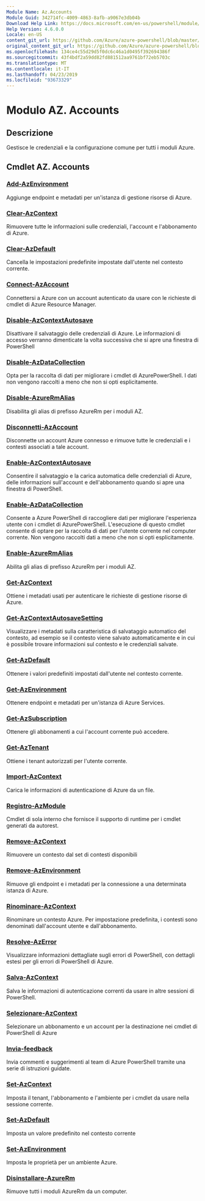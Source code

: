 ```yaml
---
Module Name: Az.Accounts
Module Guid: 342714fc-4009-4863-8afb-a9067e3db04b
Download Help Link: https://docs.microsoft.com/en-us/powershell/module/az.accounts
Help Version: 4.6.0.0
Locale: en-US
content_git_url: https://github.com/Azure/azure-powershell/blob/master/src/Accounts/Accounts/help/Az.Accounts.md
original_content_git_url: https://github.com/Azure/azure-powershell/blob/master/src/Accounts/Accounts/help/Az.Accounts.md
ms.openlocfilehash: 134ce4c55d29d5f0dc6c46a1d0495f392694386f
ms.sourcegitcommit: 43f4bdf2a59dd82fd881512aa9761bf72eb5703c
ms.translationtype: MT
ms.contentlocale: it-IT
ms.lasthandoff: 04/23/2019
ms.locfileid: "93673329"
---
```

# Modulo AZ. Accounts
## Descrizione
Gestisce le credenziali e la configurazione comune per tutti i moduli Azure.

## Cmdlet AZ. Accounts
### [Add-AzEnvironment](Add-AzEnvironment.md)
Aggiunge endpoint e metadati per un'istanza di gestione risorse di Azure.

### [Clear-AzContext](Clear-AzContext.md)
Rimuovere tutte le informazioni sulle credenziali, l'account e l'abbonamento di Azure.

### [Clear-AzDefault](Clear-AzDefault.md)
Cancella le impostazioni predefinite impostate dall'utente nel contesto corrente.

### [Connect-AzAccount](Connect-AzAccount.md)
Connettersi a Azure con un account autenticato da usare con le richieste di cmdlet di Azure Resource Manager.

### [Disable-AzContextAutosave](Disable-AzContextAutosave.md)
Disattivare il salvataggio delle credenziali di Azure.  Le informazioni di accesso verranno dimenticate la volta successiva che si apre una finestra di PowerShell

### [Disable-AzDataCollection](Disable-AzDataCollection.md)
Opta per la raccolta di dati per migliorare i cmdlet di AzurePowerShell. I dati non vengono raccolti a meno che non si opti esplicitamente.

### [Disable-AzureRmAlias](Disable-AzureRmAlias.md)
Disabilita gli alias di prefisso AzureRm per i moduli AZ.

### [Disconnetti-AzAccount](Disconnect-AzAccount.md)
Disconnette un account Azure connesso e rimuove tutte le credenziali e i contesti associati a tale account.

### [Enable-AzContextAutosave](Enable-AzContextAutosave.md)
Consentire il salvataggio e la carica automatica delle credenziali di Azure, delle informazioni sull'account e dell'abbonamento quando si apre una finestra di PowerShell. 

### [Enable-AzDataCollection](Enable-AzDataCollection.md)
Consente a Azure PowerShell di raccogliere dati per migliorare l'esperienza utente con i cmdlet di AzurePowerShell.
L'esecuzione di questo cmdlet consente di optare per la raccolta di dati per l'utente corrente nel computer corrente.
Non vengono raccolti dati a meno che non si opti esplicitamente.

### [Enable-AzureRmAlias](Enable-AzureRmAlias.md)
Abilita gli alias di prefisso AzureRm per i moduli AZ.

### [Get-AzContext](Get-AzContext.md)
Ottiene i metadati usati per autenticare le richieste di gestione risorse di Azure.

### [Get-AzContextAutosaveSetting](Get-AzContextAutosaveSetting.md)
Visualizzare i metadati sulla caratteristica di salvataggio automatico del contesto, ad esempio se il contesto viene salvato automaticamente e in cui è possibile trovare informazioni sul contesto e le credenziali salvate.

### [Get-AzDefault](Get-AzDefault.md)
Ottenere i valori predefiniti impostati dall'utente nel contesto corrente.

### [Get-AzEnvironment](Get-AzEnvironment.md)
Ottenere endpoint e metadati per un'istanza di Azure Services.

### [Get-AzSubscription](Get-AzSubscription.md)
Ottenere gli abbonamenti a cui l'account corrente può accedere.

### [Get-AzTenant](Get-AzTenant.md)
Ottiene i tenant autorizzati per l'utente corrente.

### [Import-AzContext](Import-AzContext.md)
Carica le informazioni di autenticazione di Azure da un file.

### [Registro-AzModule](Register-AzModule.md)
Cmdlet di sola interno che fornisce il supporto di runtime per i cmdlet generati da autorest.

### [Remove-AzContext](Remove-AzContext.md)
Rimuovere un contesto dal set di contesti disponibili

### [Remove-AzEnvironment](Remove-AzEnvironment.md)
Rimuove gli endpoint e i metadati per la connessione a una determinata istanza di Azure.

### [Rinominare-AzContext](Rename-AzContext.md)
Rinominare un contesto Azure.  Per impostazione predefinita, i contesti sono denominati dall'account utente e dall'abbonamento.

### [Resolve-AzError](Resolve-AzError.md)
Visualizzare informazioni dettagliate sugli errori di PowerShell, con dettagli estesi per gli errori di PowerShell di Azure.

### [Salva-AzContext](Save-AzContext.md)
Salva le informazioni di autenticazione correnti da usare in altre sessioni di PowerShell.

### [Selezionare-AzContext](Select-AzContext.md)
Selezionare un abbonamento e un account per la destinazione nei cmdlet di PowerShell di Azure

### [Invia-feedback](Send-Feedback.md)
Invia commenti e suggerimenti al team di Azure PowerShell tramite una serie di istruzioni guidate.

### [Set-AzContext](Set-AzContext.md)
Imposta il tenant, l'abbonamento e l'ambiente per i cmdlet da usare nella sessione corrente.

### [Set-AzDefault](Set-AzDefault.md)
Imposta un valore predefinito nel contesto corrente

### [Set-AzEnvironment](Set-AzEnvironment.md)
Imposta le proprietà per un ambiente Azure.

### [Disinstallare-AzureRm](Uninstall-AzureRm.md)
Rimuove tutti i moduli AzureRm da un computer.

